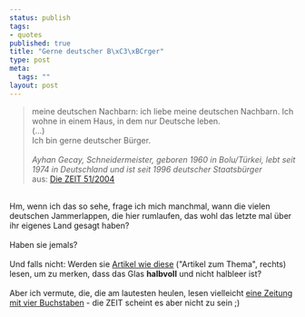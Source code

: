 ```yaml
--- 
status: publish
tags: 
- quotes
published: true
title: "Gerne deutscher B\xC3\xBCrger"
type: post
meta: 
  tags: ""
layout: post
---
```

<blockquote>meine deutschen Nachbarn: ich liebe meine deutschen Nachbarn. Ich wohne in einem Haus, in dem nur Deutsche leben.<br />(...)<br />Ich bin gerne deutscher Bürger.<br /><br /><span style="font-style: italic;">
Ayhan Gecay, Schneidermeister, geboren 1960 in Bolu/Türkei, lebt seit 1974 in Deutschland und ist seit 1996 deutscher Staatsbürger</span><br style="font-style: italic;" />aus: <a href="http://www.zeit.de/2004/51/Deutschland__2f_Gecay" title="http://www.zeit.de/2004/51/Deutschland__2f_Gecay" onmouseover="window.status='http://www.zeit.de/2004/51/Deutschland__2f_Gecay';return true;" onmouseout="window.status='';return true;">Die ZEIT 51/2004</a></blockquote><br />Hm, wenn ich das so sehe, frage ich mich manchmal, wann die vielen deutschen Jammerlappen, die hier rumlaufen, das wohl das letzte mal über ihr eigenes Land gesagt haben?<br /><br />Haben sie jemals?<br /><br />Und falls nicht: Werden sie <a href="http://www.zeit.de/2004/51/Deutschland__2f_Bahr" title="http://www.zeit.de/2004/51/Deutschland__2f_Bahr" onmouseover="window.status='http://www.zeit.de/2004/51/Deutschland__2f_Bahr';return true;" onmouseout="window.status='';return true;">Artikel wie diese</a> (&quot;Artikel zum Thema&quot;, rechts) lesen, um zu merken, dass das Glas <span style="font-weight: bold;">halbvoll</span> und nicht halbleer ist?<br /><br />Aber ich vermute, die, die am lautesten heulen, lesen vielleicht <a href="http://www.bildblog.de/" title="http://www.bildblog.de/" onmouseover="window.status='http://www.bildblog.de/';return true;" onmouseout="window.status='';return true;">eine Zeitung mit vier Buchstaben</a> - die ZEIT scheint es aber nicht zu sein ;)<br />
